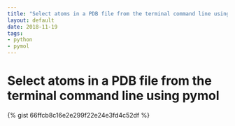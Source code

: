 ```yaml
---
title: "Select atoms in a PDB file from the terminal command line using pymol"
layout: default
date: 2018-11-19
tags:
- python
- pymol
---
```


# Select atoms in a PDB file from the terminal command line using pymol

{% gist 66ffcb8c16e2e299f22e24e3fd4c52df %}

